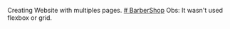Creating Website with multiples pages.
<a href="https://symans.github.io/BarberShop/"># BarberShop</a>
Obs: It wasn't used flexbox or grid.
